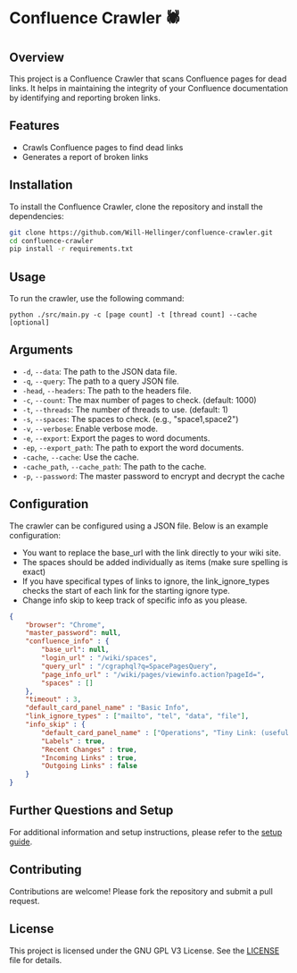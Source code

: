 # Confluence Crawler 🕷️

## Overview

This project is a Confluence Crawler that scans Confluence pages for dead links. It helps in maintaining the integrity of your Confluence documentation by identifying and reporting broken links.

## Features

- Crawls Confluence pages to find dead links
- Generates a report of broken links

## Installation

To install the Confluence Crawler, clone the repository and install the dependencies:

```bash
git clone https://github.com/Will-Hellinger/confluence-crawler.git
cd confluence-crawler
pip install -r requirements.txt
```

## Usage

To run the crawler, use the following command:

```
python ./src/main.py -c [page count] -t [thread count] --cache [optional]
```

## Arguments

- `-d`, `--data`: The path to the JSON data file.
- `-q`, `--query`: The path to a query JSON file.
- `-head`, `--headers`: The path to the headers file.
- `-c`, `--count`: The max number of pages to check. (default: 1000)
- `-t`, `--threads`: The number of threads to use. (default: 1)
- `-s`, `--spaces`: The spaces to check. (e.g., "space1,space2")
- `-v`, `--verbose`: Enable verbose mode.
- `-e`, `--export`: Export the pages to word documents.
- `-ep`, `--export_path`: The path to export the word documents.
- `-cache`, `--cache`: Use the cache.
- `-cache_path`, `--cache_path`: The path to the cache.
- `-p`, `--password`: The master password to encrypt and decrypt the cache

## Configuration

The crawler can be configured using a JSON file. Below is an example configuration:

- You want to replace the base_url with the link directly to your wiki site.
- The spaces should be added individually as items (make sure spelling is exact)
- If you have specifical types of links to ignore, the link_ignore_types checks the start of each link for the starting ignore type.
- Change info skip to keep track of specific info as you please.

```json
{
    "browser": "Chrome",
    "master_password": null,
    "confluence_info" : {
        "base_url": null,
        "login_url" : "/wiki/spaces",
        "query_url" : "/cgraphql?q=SpacePagesQuery",
        "page_info_url" : "/wiki/pages/viewinfo.action?pageId=",
        "spaces" : []
    },
    "timeout" : 3,
    "default_card_panel_name" : "Basic Info",
    "link_ignore_types" : ["mailto", "tel", "data", "file"],
    "info_skip" : {
        "default_card_panel_name" : ["Operations", "Tiny Link: (useful for email)"],
        "Labels" : true,
        "Recent Changes" : true,
        "Incoming Links" : true,
        "Outgoing Links" : false
    }
}
```

## Further Questions and Setup

For additional information and setup instructions, please refer to the [setup guide](/docs/setup.md).

## Contributing

Contributions are welcome! Please fork the repository and submit a pull request.

## License

This project is licensed under the GNU GPL V3 License. See the [LICENSE](LICENSE) file for details.

